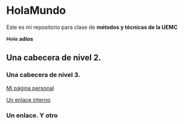 # HolaMundo

Este es mi repositorio para clase de **métodos y técnicas de la UEMC**

~~Hola~~ __adios__

## Una cabecera de nivel 2.
### Una cabecera de nivel 3.

[Mi página personal](http://www.google.es)

[Un enlace interno](#unenlaceyotro)

### Un enlace. Y otro

